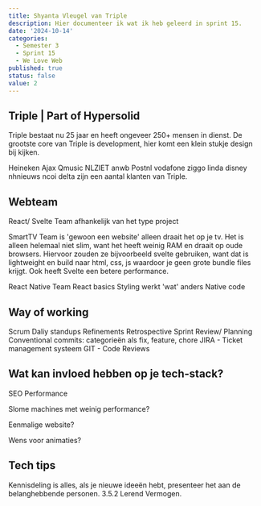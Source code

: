 ```yaml
---
title: Shyanta Vleugel van Triple
description: Hier documenteer ik wat ik heb geleerd in sprint 15.
date: '2024-10-14'
categories:
  - Semester 3
  - Sprint 15
  - We Love Web
published: true
status: false
value: 2
---
```


## Triple | Part of Hypersolid
Triple bestaat nu 25 jaar en heeft ongeveer 250+ mensen in dienst. 
De grootste core van Triple is development, hier komt een klein stukje design bij kijken.

Heineken Ajax Qmusic NLZIET anwb Postnl vodafone ziggo linda disney nhnieuws ncoi delta zijn een aantal klanten van Triple.

## Webteam
React/ Svelte Team 
afhankelijk van het type project

SmartTV Team
is 'gewoon een website' alleen draait het op je tv. Het is alleen helemaal niet slim, want het heeft weinig RAM en draait op oude browsers.
Hiervoor zouden ze bijvoorbeeld svelte gebruiken, want dat is lightweight en build naar html, css, js waardoor je geen grote bundle files krijgt. Ook heeft Svelte een betere performance.

React Native Team
React basics
Styling werkt 'wat' anders
Native code

## Way of working
Scrum
Daliy standups
Refinements
Retrospective
Sprint Review/ Planning
Conventional commits: categorieën als fix, feature, chore
JIRA - Ticket management systeem
GIT - Code Reviews


## Wat kan invloed hebben op je tech-stack?
SEO Performance

Slome machines met weinig performance?

Eenmalige website?

Wens voor animaties?

## Tech tips
Kennisdeling is alles, als je nieuwe ideeën hebt, presenteer het aan de belanghebbende personen. 3.5.2 Lerend Vermogen.